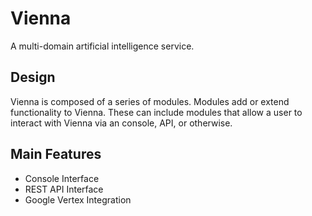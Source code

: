 # Vienna
A multi-domain artificial intelligence service.

## Design
Vienna is composed of a series of modules. Modules add or extend functionality to Vienna. These can include modules that allow a user to interact with Vienna via an console, API, or otherwise.

## Main Features
* Console Interface
* REST API Interface
* Google Vertex Integration
